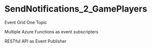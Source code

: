 # SendNotifications_2_GamePlayers

Event Grid One Topic

Multiple Azure Functions as event subscripters

RESTful API as Event Publisher
